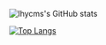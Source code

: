 ![lhycms's GitHub stats](https://github-readme-stats.vercel.app/api?username=lhycms&show_icons=true&theme=merko)

[![Top Langs](https://github-readme-stats.vercel.app/api/top-langs/?username=lhycms&layout=compact&hide=Jupyter%20Notebook&theme=radical)](https://github.com/anuraghazra/github-readme-stats)
